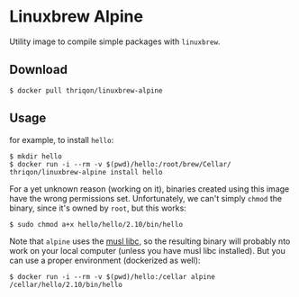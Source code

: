 
Linuxbrew Alpine
================

Utility image to compile simple packages with `linuxbrew`.

Download
--------

    $ docker pull thriqon/linuxbrew-alpine

Usage
-----

for example, to install `hello`:

    $ mkdir hello
    $ docker run -i --rm -v $(pwd)/hello:/root/brew/Cellar/ thriqon/linuxbrew-alpine install hello

For a yet unknown reason (working on it), binaries created using this image have the wrong permissions set.
Unfortunately, we can't simply `chmod` the binary, since it's owned by `root`, but this works:

    $ sudo chmod a+x hello/hello/2.10/bin/hello

Note that `alpine` uses the [musl libc](http://www.musl-libc.org/), so the resulting binary
will probably nto work on your local computer (unless you have musl libc installed). But
you can use a proper environment (dockerized as well):

    $ docker run -i --rm -v $(pwd)/hello:/cellar alpine /cellar/hello/2.10/bin/hello

